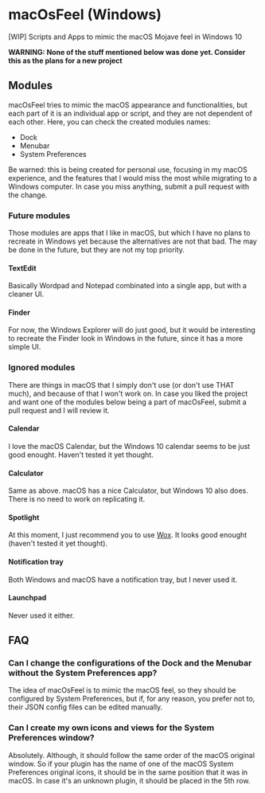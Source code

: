 # macOsFeel (Windows)
\[WIP\] Scripts and Apps to mimic the macOS Mojave feel in Windows 10

**WARNING: None of the stuff mentioned below was done yet. Consider this as the plans for a new project**

## Modules
macOsFeel tries to mimic the macOS appearance and functionalities, but each part of it is an individual app or script, and they are not dependent of each other. Here, you can check the created modules names:

- Dock
- Menubar
- System Preferences

Be warned: this is being created for personal use, focusing in my macOS experience, and the features that I would miss the most while migrating to a Windows computer. In case you miss anything, submit a pull request with the change.

### Future modules
Those modules are apps that I like in macOS, but which I have no plans to recreate in Windows yet because the alternatives are not that bad. The may be done in the future, but they are not my top priority.

#### TextEdit
Basically Wordpad and Notepad combinated into a single app, but with a cleaner UI.

#### Finder
For now, the Windows Explorer will do just good, but it would be interesting to recreate the Finder look in Windows in the future, since it has a more simple UI.

### Ignored modules
There are things in macOS that I simply don't use (or don't use THAT much), and because of that I won't work on. In case you liked the project and want one of the modules below being a part of macOsFeel, submit a pull request and I will review it.

#### Calendar
I love the macOS Calendar, but the Windows 10 calendar seems to be just good enought. Haven't tested it yet thought.

#### Calculator
Same as above. macOS has a nice Calculator, but Windows 10 also does. There is no need to work on replicating it.

#### Spotlight
At this moment, I just recommend you to use [Wox](https://github.com/Wox-launcher/Wox). It looks good enought (haven't tested it yet thought).

#### Notification tray
Both Windows and macOS have a notification tray, but I never used it.

#### Launchpad
Never used it either. 

## FAQ

### Can I change the configurations of the Dock and the Menubar without the System Preferences app?
The idea of macOsFeel is to mimic the macOS feel, so they should be configured by System Preferences, but if, for any reason, you prefer not to, their JSON config files can be edited manually. 

### Can I create my own icons and views for the System Preferences window?
Absolutely. Although, it should follow the same order of the macOS original window. So if your plugin has the name of one of the macOS System Preferences original icons, it should be in the same position that it was in macOS. In case it's an unknown plugin, it should be placed in the 5th row.
